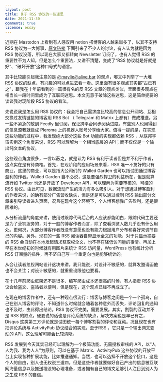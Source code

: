 ```yaml
---
layout: post
title: 关于 RSS 协议的一些迷思
date: 2021-11-30
comments: true
license: essay
---
```


近期在 Mastodon 上看到有人感叹用 notion 搭博客的人越来越多了，以其不支持 RSS 协议为一大憾事，[原文链接](https://douchi.space/@Aucta/107352364238059903) 下面引来了不少人的讨论，有人认为就是因为 RSS 协议没落，所以现在大家又都转向 Newsletter 订阅了，也有人觉得 RSS 的重要性不为人知，但是怎么个重要法，又讲不清楚，变成了“RSS 协议就是好就是好”、“破坏开放”这种口号式的语言。

其中比较能引起我注意的是 [@maylie@alive.bar](https://alive.bar/@maylie) 的观点，嘟文中列举了一大堆 RSS 协议的缺点，有兴趣的可以[点进去看一看](https://alive.bar/@maylie/107354428556500326)。这里面有很多观点其实都“古已有之”，跟我在十年前看到的一篇很有名的反 RSS 文章的观点类似，里面很多观点在相当长一段时间里成为了互联网迷思。本文无意于破除这些迷思，这是简单扼要的谈谈我对现阶段 RSS 协议的看法。

先说说我是怎么用 RSS 协议的：我会把自己需求度比较高的信息公开网站、互相交换过友情链接的博客用 RSS Bot （ Telegram 和 Matrix 上都有）做成推送，另一些不紧急的放到 Feedly 里订阅，保证跨平台同步阅读进度。有些别人也用得到的信息源我就做成 Pleroma 上的机器人账号分享给大家。值得一提的是，在实现这些功能的过程中，我发现绝大部分这些 Bot 功能的实现都依赖 RSS ，从联邦宇宙实例这个角度来说，RSS 可以理解为一个相当底层的 API；而不仅仅是一个输出纯文本的协议。

这些观点角度很多，一言以蔽之，就是认为 RSS 有利于读者但是并不利于作者，这点实在是有待商榷。首先，在现阶段的应用场景来看，RSS 唯一不友好的只有商业，这里的商业，可以是指大公司们的 Walled Garden 也可以指试图通过博客盈利的作者。Walled Garden 自不必说，这是要强烈捍卫的利益所在，但是就算流行如 Twitter 也还是开放了 Developer API，可以理解为需要审核的、可控的 RSS 协议。由此可见，数据流动产生的活力有多么吸引人。对于想通过博客盈利的作者来说，的确有部分广告营收缺失，但是还是可以通过控制 RSS 输出部分文章来引导读者进入页面，况且在现今这个环境下，个人博客想靠广告盈利，还是很困难的。

从分析流量的角度来讲，使用过跟踪代码后台的人应该都能明白，跟踪代码主要还是为了营销服务的，对于一般的博客作者而言，除了查看浏览人数几乎没有什么用处。更何况，大部分博客作者既没有意愿也没有能力根据用户分布和喜好来调节自己的内容。另外，现在的一些 RSS 阅读器自带显示全文的功能，对于只显示摘要的 RSS 会自动在本地发起请求获取权全文，也不存在降低访问量的事情。再加上早在本世纪初的时候就有用图片来统计 RSS 访问量，WordPress 也有统计分析 RSS 订阅量的插件，再不济自己写一个重定向也是能够统计的。

从会让读者忽视网站设计这块来讲，我只能说，对设计不敏感的，就算发邀请函他也不会关注；对设计敏感的，就重重设限他也要看。

在十几年前爬虫框架还不是很多、编写爬虫成本还很高的时候，有人指责 RSS 协议会给盗文、盗站者以便利，但是现在，这个观点已经不再成立了。

在现在的博客作者中，还有一种观点很流行：博客与博客之间是一个一个孤岛，自己在别人博客的评论，不知道什么时候就会随着各种意外而丢失，评论回复的通知也不及时，由此得出结论，RSS 协议不完美，需要发展。其实，割裂的互动并不是 RSS 的缺点，硬要说的话也是评论系统的缺点，解决方案也是早已有之，Disqus 这类第三方评论就是试图统一每个博客割裂的评论和互动。况且现在也有把评论系统与 ActivityPub 协议结合的实现。至于RSS ，它只是一个输出网文变动的 API，这么理解可能会比较清晰。

RSS 发展到今天其实已经可以理解为一个极简功能、无需授权审核的 API，以“人人为我、我为人人”为原则，可以在基于 Matrix、ActivityPub 这些协议的开放平台上实现各种扩展功能，比如推送通知。当然，也可以选择不开放这个接口，这是个人的自由，别人也无权说三道四，但是这些作者就要做好自己产出的信息被互联网海量信息以及推送埋没的心理准备，或者拥有自己的博文足够引人注目到别人为之生成 RSS 的自信。
